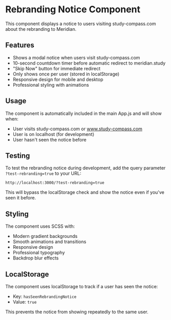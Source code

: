 # Rebranding Notice Component

This component displays a notice to users visiting study-compass.com about the rebranding to Meridian.

## Features

- Shows a modal notice when users visit study-compass.com
- 10-second countdown timer before automatic redirect to meridian.study
- "Skip Now" button for immediate redirect
- Only shows once per user (stored in localStorage)
- Responsive design for mobile and desktop
- Professional styling with animations

## Usage

The component is automatically included in the main App.js and will show when:
- User visits study-compass.com or www.study-compass.com
- User is on localhost (for development)
- User hasn't seen the notice before

## Testing

To test the rebranding notice during development, add the query parameter `?test-rebranding=true` to your URL:

```
http://localhost:3000/?test-rebranding=true
```

This will bypass the localStorage check and show the notice even if you've seen it before.

## Styling

The component uses SCSS with:
- Modern gradient backgrounds
- Smooth animations and transitions
- Responsive design
- Professional typography
- Backdrop blur effects

## LocalStorage

The component uses localStorage to track if a user has seen the notice:
- Key: `hasSeenRebrandingNotice`
- Value: `true`

This prevents the notice from showing repeatedly to the same user.
